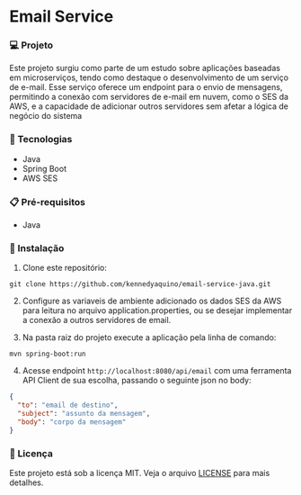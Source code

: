 # Email Service

### 💻 Projeto

Este projeto surgiu como parte de um estudo sobre aplicações baseadas em microserviços, tendo como destaque o desenvolvimento de um serviço de e-mail. Esse serviço oferece um endpoint para o envio de mensagens, permitindo a conexão com servidores de e-mail em nuvem, como o SES da AWS, e a capacidade de adicionar outros servidores sem afetar a lógica de negócio do sistema  

### 🚀 Tecnologias

- Java
- Spring Boot
- AWS SES

### 📋 Pré-requisitos

- Java

### 🔧 Instalação

1. Clone este repositório:

```
git clone https://github.com/kennedyaquino/email-service-java.git
```

2. Configure as variaveis de ambiente adicionado os dados SES da AWS para leitura no arquivo application.properties, ou se desejar implementar a conexão a outros servidores de email.

3. Na pasta raiz do projeto execute a aplicação pela linha de comando:
```
mvn spring-boot:run
```

4. Acesse endpoint ``` http://localhost:8080/api/email ``` com uma ferramenta API Client de sua escolha,  passando o seguinte json no body:
```json
{
  "to": "email de destino",
  "subject": "assunto da mensagem",
  "body": "corpo da mensagem"
}
```

### 📝 Licença

Este projeto está sob a licença MIT. Veja o arquivo [LICENSE](LICENSE) para mais detalhes.
